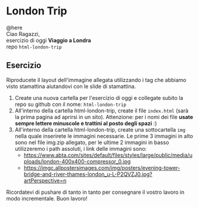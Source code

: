 # London Trip

@here<br>
Ciao Ragazzi,<br>
esercizio di oggi **Viaggio a Londra**<br>
repo `html-london-trip`

## Esercizio
Riproducete il layout dell'immagine allegata utilizzando i tag che abbiamo visto stamattina aiutandovi con le slide di stamattina.


1. Create una nuova cartella per l'esercizio di oggi e collegate subito la repo su github con il nome: `html-london-trip`
2. All'interno della cartella html-london-trip, create il file `index.html` (sarà la prima pagina ad aprirsi in un sito). 
Attenzione: per i nomi dei file **usate sempre lettere minuscole e trattini al posto degli spazi** :)
3. All'interno della cartella html-london-trip, create una sottocartella `img` nella quale inserirete le immagini necessarie.
Le prime 3 immagini in alto sono nel file img.zip allegato, per le ultime 2 immagini in basso utilizzeremo i path assoluti, i link delle immagini sono:
    - https://www.abta.com/sites/default/files/styles/large/public/media/uploads/london-400x400-compressor_0.jpg
    - https://imgc.allpostersimages.com/img/posters/evening-tower-bridge-and-river-thames-london_u-L-P2QVZJ0.jpg?artPerspective=n

Ricordatevi di pushare di tanto in tanto per consegnare il vostro lavoro in modo incrementale.
Buon lavoro!